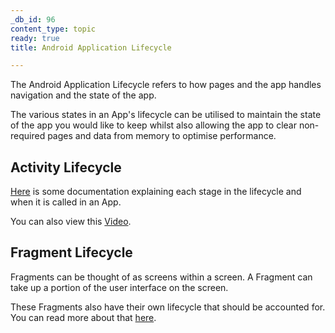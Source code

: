 ```yaml
---
_db_id: 96
content_type: topic
ready: true
title: Android Application Lifecycle

---
```


The Android Application Lifecycle refers to how pages and the app handles navigation and the state of the app.

The various states in an App's lifecycle can be utilised to maintain the state of the app you would like to keep whilst also allowing the app to clear
non-required pages and data from memory to optimise performance.

## Activity Lifecycle

[Here](https://developer.android.com/guide/components/activities/activity-lifecycle#kotlin) is some documentation explaining each stage in the lifecycle and when it is called in an App.

You can also view this [Video](https://www.youtube.com/watch?v=UJN3AL4tiqw).

## Fragment Lifecycle

Fragments can be thought of as screens within a screen. A Fragment can take up a portion of the user interface on the screen.

These Fragments also have their own lifecycle that should be accounted for. You can read more about that [here](https://developer.android.com/guide/components/fragments).